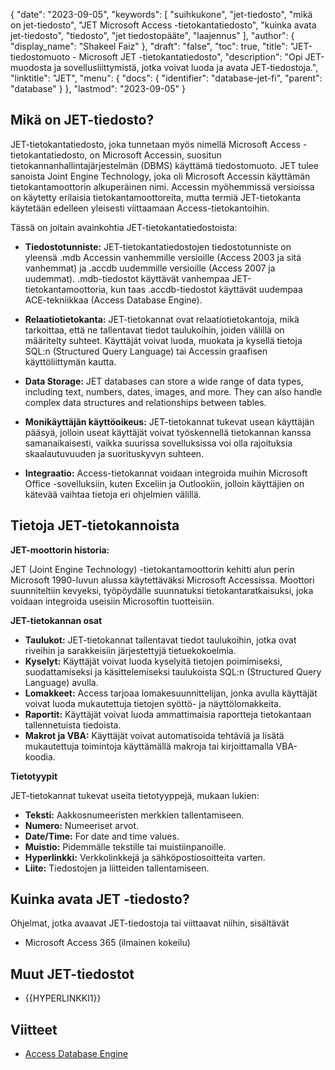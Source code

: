 {
  "date": "2023-09-05",
  "keywords": [
"suihkukone",
"jet-tiedosto",
"mikä on jet-tiedosto",
"JET Microsoft Access -tietokantatiedosto",
"kuinka avata jet-tiedosto",
"tiedosto",
"jet tiedostopääte",
"laajennus"
],
  "author": {
    "display_name": "Shakeel Faiz"
},
  "draft": "false",
  "toc": true,
  "title": "JET-tiedostomuoto - Microsoft JET -tietokantatiedosto",
  "description": "Opi JET-muodosta ja sovellusliittymistä, jotka voivat luoda ja avata JET-tiedostoja.",
  "linktitle": "JET",
  "menu": {
    "docs": {
      "identifier": "database-jet-fi",
      "parent": "database"
}
},
  "lastmod": "2023-09-05"
}

## Mikä on JET-tiedosto?

JET-tietokantatiedosto, joka tunnetaan myös nimellä Microsoft Access -tietokantatiedosto, on Microsoft Accessin, suositun tietokannanhallintajärjestelmän (DBMS) käyttämä tiedostomuoto. JET tulee sanoista Joint Engine Technology, joka oli Microsoft Accessin käyttämän tietokantamoottorin alkuperäinen nimi. Accessin myöhemmissä versioissa on käytetty erilaisia tietokantamoottoreita, mutta termiä JET-tietokanta käytetään edelleen yleisesti viittaamaan Access-tietokantoihin.

Tässä on joitain avainkohtia JET-tietokantatiedostoista:

- **Tiedostotunniste:** JET-tietokantatiedostojen tiedostotunniste on yleensä .mdb Accessin vanhemmille versioille (Access 2003 ja sitä vanhemmat) ja .accdb uudemmille versioille (Access 2007 ja uudemmat). .mdb-tiedostot käyttävät vanhempaa JET-tietokantamoottoria, kun taas .accdb-tiedostot käyttävät uudempaa ACE-tekniikkaa (Access Database Engine).

- **Relaatiotietokanta:** JET-tietokannat ovat relaatiotietokantoja, mikä tarkoittaa, että ne tallentavat tiedot taulukoihin, joiden välillä on määritelty suhteet. Käyttäjät voivat luoda, muokata ja kysellä tietoja SQL:n (Structured Query Language) tai Accessin graafisen käyttöliittymän kautta.

- **Data Storage:** JET databases can store a wide range of data types, including text, numbers, dates, images, and more. They can also handle complex data structures and relationships between tables.

- **Monikäyttäjän käyttöoikeus:** JET-tietokannat tukevat usean käyttäjän pääsyä, jolloin useat käyttäjät voivat työskennellä tietokannan kanssa samanaikaisesti, vaikka suurissa sovelluksissa voi olla rajoituksia skaalautuvuuden ja suorituskyvyn suhteen.

- **Integraatio:** Access-tietokannat voidaan integroida muihin Microsoft Office -sovelluksiin, kuten Exceliin ja Outlookiin, jolloin käyttäjien on kätevää vaihtaa tietoja eri ohjelmien välillä.

## Tietoja JET-tietokannoista

**JET-moottorin historia:**

JET (Joint Engine Technology) -tietokantamoottorin kehitti alun perin Microsoft 1990-luvun alussa käytettäväksi Microsoft Accessissa. Moottori suunniteltiin kevyeksi, työpöydälle suunnatuksi tietokantaratkaisuksi, joka voidaan integroida useisiin Microsoftin tuotteisiin.

**JET-tietokannan osat**

- **Taulukot:** JET-tietokannat tallentavat tiedot taulukoihin, jotka ovat riveihin ja sarakkeisiin järjestettyjä tietuekokoelmia.
- **Kyselyt:** Käyttäjät voivat luoda kyselyitä tietojen poimimiseksi, suodattamiseksi ja käsittelemiseksi taulukoista SQL:n (Structured Query Language) avulla.
- **Lomakkeet:** Access tarjoaa lomakesuunnittelijan, jonka avulla käyttäjät voivat luoda mukautettuja tietojen syöttö- ja näyttölomakkeita.
- **Raportit:** Käyttäjät voivat luoda ammattimaisia raportteja tietokantaan tallennetuista tiedoista.
- **Makrot ja VBA:** Käyttäjät voivat automatisoida tehtäviä ja lisätä mukautettuja toimintoja käyttämällä makroja tai kirjoittamalla VBA-koodia.

**Tietotyypit**

JET-tietokannat tukevat useita tietotyyppejä, mukaan lukien:

- **Teksti:** Aakkosnumeeristen merkkien tallentamiseen.
- **Numero:** Numeeriset arvot.
- **Date/Time:** For date and time values.
- **Muistio:** Pidemmälle tekstille tai muistiinpanoille.
- **Hyperlinkki:** Verkkolinkkejä ja sähköpostiosoitteita varten.
- **Liite:** Tiedostojen ja liitteiden tallentamiseen.

## Kuinka avata JET -tiedosto?

Ohjelmat, jotka avaavat JET-tiedostoja tai viittaavat niihin, sisältävät

- Microsoft Access 365 (ilmainen kokeilu)

## Muut JET-tiedostot

- {{HYPERLINKKI1}}


## Viitteet
* [Access Database Engine](https://en.wikipedia.org/wiki/Access_Database_Engine)


